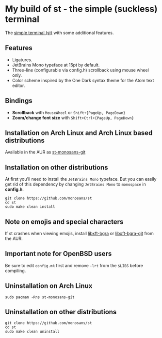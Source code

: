 # My build of st - the simple (suckless) terminal

The [simple terminal (st)](https://st.suckless.org) with some additional features.

## Features

+ Ligatures.
+ JetBrains Mono typeface at 15pt by default.
+ Three-line (configurable via config.h) scrollback using mouse wheel only.
+ Color scheme inspired by the One Dark syntax theme for the Atom text editor.

## Bindings

+ **Scrollback** with `MouseWheel` or `Shift+{PageUp, PageDown}`
+ **Zoom/change font size** with `Shift+Ctrl+{PageUp, PageDown}`

## Installation on Arch Linux and Arch Linux based distributions

Available in the AUR as [st-monosans-git](https://aur.archlinux.org/packages/st-monosans-git)

## Installation on other distributions

At first you'll need to install the `JetBrains Mono` typeface. But you can easily get rid of this dependency by changing `JetBrains Mono` to `monospace` in **config.h**.
```
git clone https://github.com/monosans/st
cd st
sudo make clean install
```

## Note on emojis and special characters

If st crashes when viewing emojis, install [libxft-bgra](https://aur.archlinux.org/packages/libxft-bgra) or [libxft-bgra-git](https://aur.archlinux.org/packages/libxft-bgra-git) from the AUR.

## Important note for OpenBSD users

Be sure to edit `config.mk` first and remove `-lrt` from the `$LIBS` before compiling.

## Uninstallation on Arch Linux

`sudo pacman -Rns st-monosans-git`

## Uninstallation on other distributions

```
git clone https://github.com/monosans/st
cd st
sudo make clean uninstall
```
